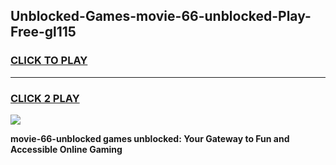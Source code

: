 
## Unblocked-Games-movie-66-unblocked-Play-Free-gl115
<h3>
<a href="https://premium76.site?title=movie-66-unblocked&ref=19M">CLICK TO PLAY</a></h3>
<hr>

<h3>
<a href="https://premium76.site?title=movie-66-unblocked&ref=19M">CLICK 2 PLAY</a>
  
</h3>

<a href="https://premium76.site?title=movie-66-unblocked&ref=19M"><img src="https://clearcache.store/games.png"></a>


**movie-66-unblocked games unblocked: Your Gateway to Fun and Accessible Online Gaming**
